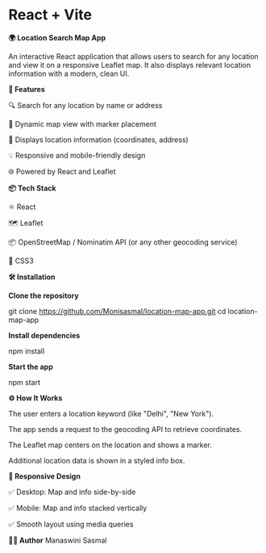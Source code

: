 # React + Vite

**🌍 Location Search Map App**

An interactive React application that allows users to search for any location and view it on a responsive Leaflet map. It also displays relevant location information with a modern, clean UI.

**🚀 Features**

🔍 Search for any location by name or address

📍 Dynamic map view with marker placement

🧭 Displays location information (coordinates, address)

💡 Responsive and mobile-friendly design

🌐 Powered by React and Leaflet


**📦 Tech Stack**

⚛️ React

🗺️ Leaflet

📦 OpenStreetMap / Nominatim API (or any other geocoding service)

🎨 CSS3


**🛠️ Installation**

**Clone the repository**

git clone https://github.com/Monisasmal/location-map-app.git
cd location-map-app

**Install dependencies**

npm install

**Start the app**

npm start

**⚙️ How It Works**

The user enters a location keyword (like "Delhi", "New York").

The app sends a request to the geocoding API to retrieve coordinates.

The Leaflet map centers on the location and shows a marker.

Additional location data is shown in a styled info box.

**📱 Responsive Design**

✅ Desktop: Map and info side-by-side

✅ Mobile: Map and info stacked vertically

✅ Smooth layout using media queries

**👨‍💻 Author**
Manaswini Sasmal









